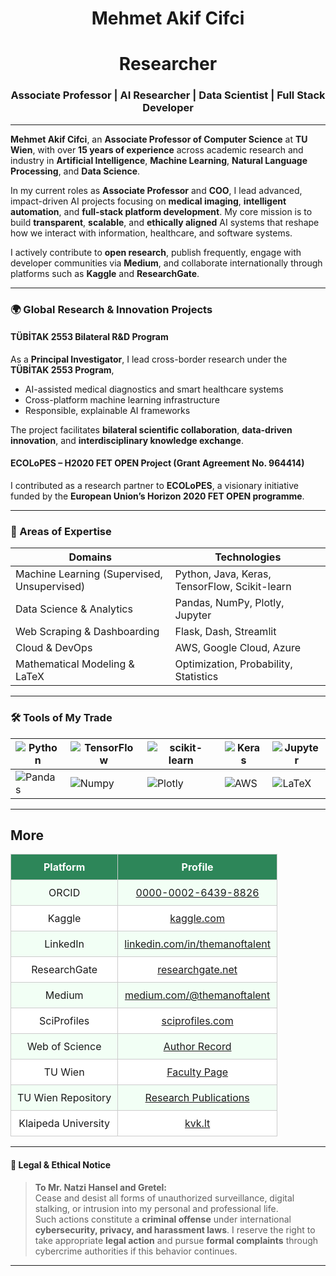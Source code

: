 <h1 align="center">Mehmet Akif Cifci</h1>

<h1 align="center">Researcher</h1>  

<h3 align="center">Associate Professor | AI Researcher | Data Scientist | Full Stack Developer</h3>

---


**Mehmet Akif Cifci**, an **Associate Professor of Computer Science** at **TU Wien**, with over **15 years of experience** across academic research and industry in **Artificial Intelligence**, **Machine Learning**, **Natural Language Processing**, and **Data Science**.

In my current roles as **Associate Professor** and **COO**, I lead advanced, impact-driven AI projects focusing on **medical imaging**, **intelligent automation**, and **full-stack platform development**. My core mission is to build **transparent**, **scalable**, and **ethically aligned** AI systems that reshape how we interact with information, healthcare, and software systems.

I actively contribute to **open research**, publish frequently, engage with developer communities via **Medium**, and collaborate internationally through platforms such as **Kaggle** and **ResearchGate**.

---

### 🌍 Global Research & Innovation Projects

####  TÜBİTAK 2553 Bilateral R&D Program
As a **Principal Investigator**, I lead cross-border research under the **TÜBİTAK 2553 Program**, 
- AI-assisted medical diagnostics and smart healthcare systems
- Cross-platform machine learning infrastructure
- Responsible, explainable AI frameworks

The project facilitates **bilateral scientific collaboration**, **data-driven innovation**, and **interdisciplinary knowledge exchange**.

#### ECOLoPES – H2020 FET OPEN Project (Grant Agreement No. 964414)
I contributed as a research partner to **ECOLoPES**, a visionary initiative funded by the **European Union’s Horizon 2020 FET OPEN programme**. 

---

### 💼 Areas of Expertise

| Domains | Technologies |
|--------|--------------|
| Machine Learning (Supervised, Unsupervised) | Python, Java, Keras, TensorFlow, Scikit-learn |
| Data Science & Analytics | Pandas, NumPy, Plotly, Jupyter |
| Web Scraping & Dashboarding | Flask, Dash, Streamlit |
| Cloud & DevOps | AWS, Google Cloud, Azure |
| Mathematical Modeling & LaTeX | Optimization, Probability, Statistics |

---

### 🛠 Tools of My Trade

| ![Python](https://img.shields.io/badge/Python-FFD43B?style=for-the-badge&logo=python&logoColor=darkgreen) | ![TensorFlow](https://img.shields.io/badge/TensorFlow-FF6F00?style=for-the-badge&logo=TensorFlow&logoColor=white) | ![scikit-learn](https://img.shields.io/badge/scikit_learn-F7931E?style=for-the-badge&logo=scikit-learn&logoColor=white) | ![Keras](https://img.shields.io/badge/Keras-D00000?style=for-the-badge&logo=Keras&logoColor=white) | ![Jupyter](https://img.shields.io/badge/Jupyter-F37626.svg?&style=for-the-badge&logo=Jupyter&logoColor=white) |
|---|---|---|---|---|
| ![Pandas](https://img.shields.io/badge/Pandas-2C2D72?style=for-the-badge&logo=pandas&logoColor=white) | ![Numpy](https://img.shields.io/badge/Numpy-777BB4?style=for-the-badge&logo=numpy&logoColor=white) | ![Plotly](https://img.shields.io/badge/Plotly-239120?style=for-the-badge&logo=plotly&logoColor=white) | ![AWS](https://img.shields.io/badge/AWS-232F3E?style=for-the-badge&logo=amazon-aws&logoColor=white) | ![LaTeX](https://img.shields.io/badge/LaTeX-008080?style=for-the-badge&logo=latex&logoColor=white) |

---


<h2> More </h2>


<table style="border-collapse: collapse; width: 85%; text-align: center;">
  <thead>
    <tr style="background-color: #2d8659; color: white;">
      <th style="padding: 10px; border: 1px solid #ccc;">Platform</th>
      <th style="padding: 10px; border: 1px solid #ccc;">Profile</th>
    </tr>
  </thead>
  <tbody>
    <tr style="background-color: #f2fff5;">
      <td style="padding: 10px; border: 1px solid #ccc;">ORCID</td>
      <td style="padding: 10px; border: 1px solid #ccc;"><a href="https://orcid.org/0000-0002-6439-8826">0000-0002-6439-8826</a></td>
    </tr>
    <tr style="background-color: #ffffff;">
      <td style="padding: 10px; border: 1px solid #ccc;">Kaggle</td>
      <td style="padding: 10px; border: 1px solid #ccc;"><a href="https://www.kaggle.com/mehmetakifciftci">kaggle.com</a></td>
    </tr>
    <tr style="background-color: #f2fff5;">
      <td style="padding: 10px; border: 1px solid #ccc;">LinkedIn</td>
      <td style="padding: 10px; border: 1px solid #ccc;"><a href="https://www.linkedin.com/in/themanoftalent/">linkedin.com/in/themanoftalent</a></td>
    </tr>
    <tr style="background-color: #ffffff;">
      <td style="padding: 10px; border: 1px solid #ccc;">ResearchGate</td>
      <td style="padding: 10px; border: 1px solid #ccc;"><a href="https://www.researchgate.net/profile/Mehmet-Akif-Cifci">researchgate.net</a></td>
    </tr>
    <tr style="background-color: #f2fff5;">
      <td style="padding: 10px; border: 1px solid #ccc;">Medium</td>
      <td style="padding: 10px; border: 1px solid #ccc;"><a href="https://medium.com/@themanoftalent">medium.com/@themanoftalent</a></td>
    </tr>
    <tr style="background-color: #ffffff;">
      <td style="padding: 10px; border: 1px solid #ccc;">SciProfiles</td>
      <td style="padding: 10px; border: 1px solid #ccc;"><a href="https://sciprofiles.com/profile/2455737">sciprofiles.com</a></td>
    </tr>
    <tr style="background-color: #f2fff5;">
      <td style="padding: 10px; border: 1px solid #ccc;">Web of Science</td>
      <td style="padding: 10px; border: 1px solid #ccc;"><a href="https://www.webofscience.com/wos/author/record/1793126">Author Record</a></td>
    </tr>
    <tr style="background-color: #ffffff;">
      <td style="padding: 10px; border: 1px solid #ccc;">TU Wien</td>
      <td style="padding: 10px; border: 1px solid #ccc;"><a href="https://www.dap.tuwien.ac.at/person/oid:25266453">Faculty Page</a></td>
    </tr>
    <tr style="background-color: #f2fff5;">
      <td style="padding: 10px; border: 1px solid #ccc;">TU Wien Repository</td>
      <td style="padding: 10px; border: 1px solid #ccc;"><a href="https://repositum.tuwien.at/handle/20.500.12708/190443">Research Publications</a></td>
    </tr>
    <tr style="background-color: #ffffff;">
      <td style="padding: 10px; border: 1px solid #ccc;">Klaipeda University</td>
      <td style="padding: 10px; border: 1px solid #ccc;"><a href="https://www.kvk.lt/asmuo/mehmet-akif-cifci/">kvk.lt</a></td>
    </tr>
  </tbody>
</table>

</div>



---

#### 🚫 Legal & Ethical Notice

> **To Mr. Natzi Hansel and Gretel:**  
> Cease and desist all forms of unauthorized surveillance, digital stalking, or intrusion into my personal and professional life.  
> Such actions constitute a **criminal offense** under international **cybersecurity, privacy, and harassment laws**. I reserve the right to take appropriate **legal action** and pursue **formal complaints** through cybercrime authorities if this behavior continues.

---
